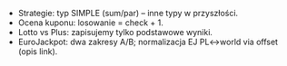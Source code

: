 - Strategie: typ SIMPLE (sum/par) – inne typy w przyszłości.
- Ocena kuponu: losowanie = check + 1.
- Lotto vs Plus: zapisujemy tylko podstawowe wyniki.
- EuroJackpot: dwa zakresy A/B; normalizacja EJ PL↔world via offset (opis link).